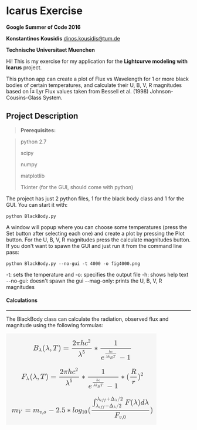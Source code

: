 Icarus Exercise
===================
**Google Summer of Code 2016**

**Konstantinos Kousidis** <dinos.kousidis@tum.de>

**Technische Universitaet Muenchen**

Hi! This is my exercise for my application for the __Lightcurve modeling with Icarus__ project.

This python app can create a plot of Flux vs Wavelength for 1 or more black bodies of certain temperatures, and calculate their U, B, V, R magnitudes based on Î± Lyr Flux values taken from Bessell et al. (1998) Johnson-Cousins-Glass System.

Project Description
-------------
> **Prerequisites:**

> python 2.7
>
> scipy 
>
> numpy
>
> matplotlib
>
> Tkinter (for the GUI, should come with python)

The project has just 2 python files, 1 for the black body class and 1 for the GUI.
You can start it with:  
```
python BlackBody.py
```

A window will popup where you can choose some temperatures (press the Set button after selecting each one)
and create a plot by pressing the Plot button.
For the U, B, V, R magnitudes press the calculate magnitudes button.
If you don't want to spawn the GUI and just run it from the command line pass:
```
python BlackBody.py --no-gui -t 4000 -o fig4000.png
```

-t: sets the temperature and
 -o: specifies the output file
-h: shows help text
--no-gui: doesn't spawn the gui
--mag-only: prints the U, B, V, R magnitudes

#### Calculations
-------------

The BlackBody class can calculate the radiation, observed flux and magnitude using the following formulas:

![alt tag](https://github.com/dinosk/icarus-exercise/blob/master/equation.png)
